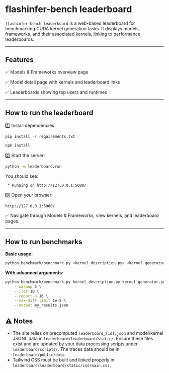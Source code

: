 # flashinfer-bench leaderboard

`flashinfer-bench leaderboard` is a web-based leaderboard for benchmarking CUDA kernel generation tasks. It displays models, frameworks, and their associated kernels, linking to performance leaderboards.

---

## Features

✅ Models & Frameworks overview page

✅ Model detail page with kernels and leaderboard links

✅ Leaderboards showing top users and runtimes

---

## How to run the leaderboard

1️⃣ Install dependencies:

```bash
pip install -r requirements.txt
```

```bash
npm install
```

2️⃣ Start the server:

```bash
python -m leaderboard.run
```

You should see:

```
 * Running on http://127.0.0.1:5000/
```


3️⃣ Open your browser:

```
http://127.0.0.1:5000/
```

✅ Navigate through Models & Frameworks, view kernels, and leaderboard pages.

---

## How to run benchmarks

**Basic usage:**

```bash
python benchmark/benchmark.py <kernel_description.py> <kernel_generator.py>
```

**With advanced arguments:**

```bash
python benchmark/benchmark.py kernel_description.py kernel_generator.py \
    --warmup 5 \
    --iter 10 \
    --report-n 16 \
    --max-diff-limit 1e-5 \
    --output my_results.json
```
## ⚠️ Notes

* The site relies on precomputed `leaderboard_[id].json` and model/kernel JSONL data in `leaderboard/leaderboard/static/`. Ensure these files exist and are updated by your data processing scripts under `leaderboard/scripts/`. The traces data should be in `leaderboard/public/data`.
* Tailwind CSS must be built and linked properly in `leaderboard/leaderboard/static/css/main.css`.